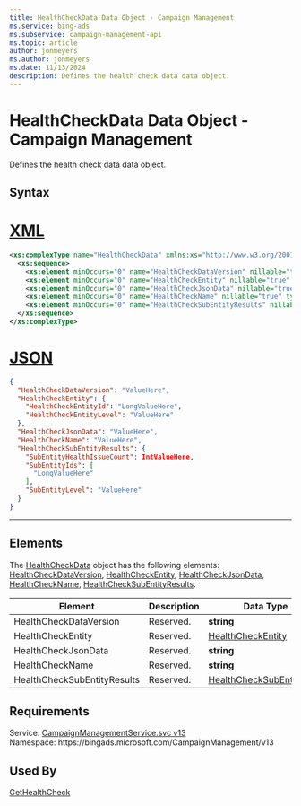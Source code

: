 ```yaml
---
title: HealthCheckData Data Object - Campaign Management
ms.service: bing-ads
ms.subservice: campaign-management-api
ms.topic: article
author: jonmeyers
ms.author: jonmeyers
ms.date: 11/13/2024
description: Defines the health check data data object.
---
```

# HealthCheckData Data Object - Campaign Management
Defines the health check data data object.

## Syntax

# [XML](#tab/xml)

```xml
<xs:complexType name="HealthCheckData" xmlns:xs="http://www.w3.org/2001/XMLSchema">
  <xs:sequence>
    <xs:element minOccurs="0" name="HealthCheckDataVersion" nillable="true" type="xs:string" />
    <xs:element minOccurs="0" name="HealthCheckEntity" nillable="true" type="tns:HealthCheckEntity" />
    <xs:element minOccurs="0" name="HealthCheckJsonData" nillable="true" type="xs:string" />
    <xs:element minOccurs="0" name="HealthCheckName" nillable="true" type="xs:string" />
    <xs:element minOccurs="0" name="HealthCheckSubEntityResults" nillable="true" type="tns:HealthCheckSubEntityData" />
  </xs:sequence>
</xs:complexType>
```

# [JSON](#tab/json)

```json
{
  "HealthCheckDataVersion": "ValueHere",
  "HealthCheckEntity": {
    "HealthCheckEntityId": "LongValueHere",
    "HealthCheckEntityLevel": "ValueHere"
  },
  "HealthCheckJsonData": "ValueHere",
  "HealthCheckName": "ValueHere",
  "HealthCheckSubEntityResults": {
    "SubEntityHealthIssueCount": IntValueHere,
    "SubEntityIds": [
      "LongValueHere"
    ],
    "SubEntityLevel": "ValueHere"
  }
}
```

-----

## <a name="elements"></a>Elements

The [HealthCheckData](healthcheckdata.md) object has the following elements: [HealthCheckDataVersion](#healthcheckdataversion), [HealthCheckEntity](#healthcheckentity), [HealthCheckJsonData](#healthcheckjsondata), [HealthCheckName](#healthcheckname), [HealthCheckSubEntityResults](#healthchecksubentityresults).

|Element|Description|Data Type|
|-----------|---------------|-------------|
|<a name="healthcheckdataversion"></a>HealthCheckDataVersion|Reserved.|**string**|
|<a name="healthcheckentity"></a>HealthCheckEntity|Reserved.|[HealthCheckEntity](healthcheckentity.md)|
|<a name="healthcheckjsondata"></a>HealthCheckJsonData|Reserved.|**string**|
|<a name="healthcheckname"></a>HealthCheckName|Reserved.|**string**|
|<a name="healthchecksubentityresults"></a>HealthCheckSubEntityResults|Reserved.|[HealthCheckSubEntityData](healthchecksubentitydata.md)|

## Requirements
Service: [CampaignManagementService.svc v13](https://campaign.api.bingads.microsoft.com/Api/Advertiser/CampaignManagement/v13/CampaignManagementService.svc)  
Namespace: https\://bingads.microsoft.com/CampaignManagement/v13  

## Used By
[GetHealthCheck](gethealthcheck.md)  
